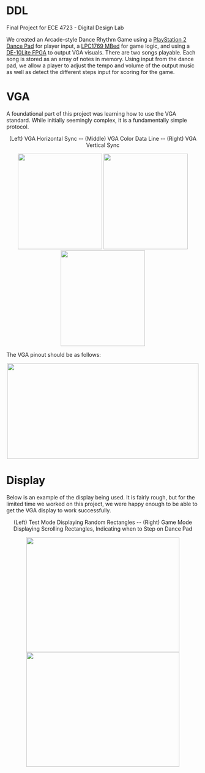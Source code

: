# DDL
Final Project for ECE 4723 - Digital Design Lab

We created an Arcade-style Dance Rhythm Game using a [PlayStation 2 Dance Pad](https://www.amazon.com/Dance-Revolution-Regular-Playstation2-Playstation-2/dp/B000GF7KAW) for player input, a [LPC1769 MBed](https://www.nxp.com/products/processors-and-microcontrollers/arm-microcontrollers/general-purpose-mcus/lpc1700-arm-cortex-m3/512-kb-flash-64-kb-sram-ethernet-usb-lqfp100-package:LPC1769FBD100) for game logic, and using a [DE-10Lite FPGA](https://www.terasic.com.tw/cgi-bin/page/archive.pl?Language=English&No=1021) to output VGA visuals.  There are two songs playable. Each song is stored as an array of notes in memory. Using input from the dance pad, we allow a player to adjust the tempo and volume of the output music as well as detect the different steps input for scoring for the game. 

# VGA
A foundational part of this project was learning how to use the VGA standard. While initially seemingly complex, it is a fundamentally simple protocol.
<p align="center"> (Left) VGA Horizontal Sync -- (Middle) VGA Color Data Line -- (Right) VGA Vertical Sync </p> 

<p align="center">
  
  <img src="https://github.com/bradleeharr/DigitalDanceLab/assets/56418392/1f0d91a1-6eb1-4725-b649-fd7549d10e63" style="max-width:220px; width: 220px; max-height: 250px; height: 250px;">
  <img src="https://github.com/bradleeharr/DigitalDanceLab/assets/56418392/b15303d7-8b6a-40c3-94e5-78663d6ddfee" style="max-width:220px; width: 220px; max-height: 250px; height: 250px;">
  <img src="https://github.com/bradleeharr/DigitalDanceLab/assets/56418392/f3e2fb80-be7e-4808-aeba-ae65b039f824" style="max-width:220px; width: 220px; max-height: 250px; height: 250px;">

</p>

The VGA pinout should be as follows:

<p align="center">
  <img src="https://github.com/user-attachments/assets/93d0059a-2a8b-4721-b3f8-ac733c64ccbe" style="max-width:500px; width:500px; max-height: 250px; height: 250px;">
</p>


# Display
Below is an example of the display being used. It is fairly rough, but for the limited time we worked on this project, we were happy enough to be able to get the VGA display to work successfully.
<p align="center"> 
  (Left) Test Mode Displaying Random Rectangles -- (Right) Game Mode Displaying Scrolling Rectangles, Indicating when to Step on Dance Pad
</p>
<p align="center"> 
<img src="https://github.com/bradleeharr/DigitalDanceLab/assets/56418392/c6a0c211-e574-452a-8595-58e780e7f5a2" style="max-wdith:400px; width:400px; max-height:300px; height:300px;">
  <img src="https://github.com/bradleeharr/DigitalDanceLab/assets/56418392/656dd980-e8d2-4a89-b372-f794f37b6263" style="max-wdith:400px; width:400px; max-height:300px; height:300px;">

</p>
<p align="center"> 
</p>
<p align="center"> 
</p>

